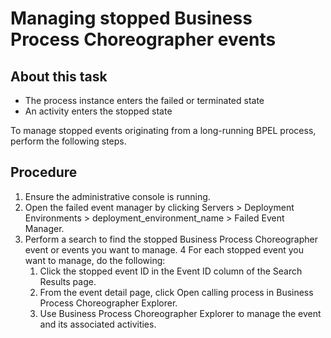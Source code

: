 <!-- image -->

# Managing stopped Business Process Choreographer events

## About this task

- The process instance enters the failed or terminated state
- An activity enters the stopped state

To manage stopped events originating from a long-running BPEL process, perform the following
steps.

## Procedure

1. Ensure the administrative console is running.
2. Open the failed event manager by clicking Servers > Deployment Environments > deployment\_environment\_name > Failed Event Manager.
3. Perform a search to find the stopped Business Process Choreographer event or events you want to
manage.
4 For each stopped event you want to manage, do the following:
    1. Click the stopped event ID in the Event ID column of the Search Results page.
    2. From the event detail page, click Open calling process in Business Process
Choreographer Explorer.
    3. Use Business Process Choreographer Explorer to manage the event and its associated activities.